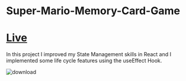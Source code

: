 # Super-Mario-Memory-Card-Game
# [Live](https://super-mario-memory-card-game-tan.vercel.app/)
In this project I improved my State Management skills in React and I implemented some life cycle features using the useEffect Hook.

![download](https://user-images.githubusercontent.com/30230586/174761606-2c85ad99-3a30-4fd3-a629-2b439cb3e73a.png)


